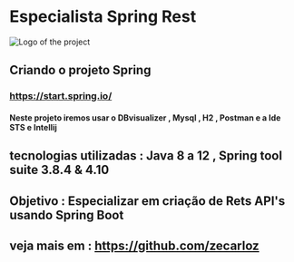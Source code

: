 # Especialista Spring Rest
![Logo of the project](https://encrypted-tbn0.gstatic.com/images?q=tbn:ANd9GcSj_sxUjxvS1BXPRxlPyBPBCOMKPrptNTy7kA&usqp=CAU)

## Criando o projeto Spring 
### https://start.spring.io/

#### Neste projeto iremos usar o DBvisualizer , Mysql , H2 , Postman e a Ide STS  e Intellij 

## tecnologias utilizadas : Java 8 a 12 , Spring tool suite 3.8.4 & 4.10

## Objetivo : Especializar em criação de Rets API's usando Spring Boot 

## veja mais em : https://github.com/zecarloz
